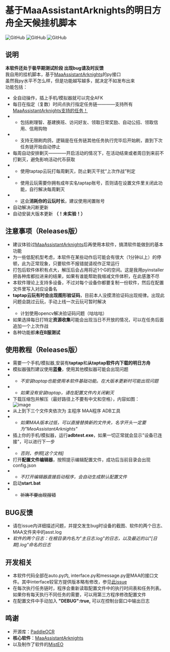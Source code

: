 # 基于MaaAssistantArknights的明日方舟全天候挂机脚本
![GitHub](https://img.shields.io/github/license/hjhjfhjhujhh/hjhjfhj-s_test) 
![GitHub](https://img.shields.io/badge/platform-Windows-brightgreen)
![GitHub](https://img.shields.io/badge/code-Python-blue)

## 说明
**本软件还处于极早期测试阶段 出现bug请及时反馈**  
我自用的挂机脚本，基于[MaaAssistantArknights](https://github.com/MaaAssistantArknights/MaaAssistantArknights)的py接口  
虽然我py水平不怎么样，但是功能越写越多，就决定不如发布出来  
功能包括：
- 全自动操作，插上手机/模拟器就可以完全AFK
- 每日在指定（复数）时间点执行指定任务链————支持所有[MaaAssistantArknights支持的任务！](https://github.com/MaaAssistantArknights/MaaAssistantArknights/blob/master/README.md)
- - 包括刷理智、基建换班、访问好友、领取日常奖励、自动公招、领取信用、信用购物
- - 支持无限刷肉鸽，逻辑是在任务链其他任务执行完毕后开始刷，直到下次任务链开始自动停止
- 每周自动安排剿灭————开启活动的情况下，在活动结束或者周日到来前不打剿灭，避免影响活动代币获取
- - 使用taptap云玩打每周剿灭，防止剿灭干扰“上次作战”判定
- - 使用云玩需要你拥有成年实名taptap账号，否则请在设置文件里关闭此功能，自行解决每周剿灭
- - 这会**消耗你的云玩时长**，建议使用闲置账号
- 自动解决闪断更新
- 自动安装大版本更新 **（！未实验！）**

## 注意事项（Releases版）
- 建议体验过[MaaAssistantArknights](https://github.com/MaaAssistantArknights/MaaAssistantArknights)后再使用本软件，搞清软件能做到的基本功能
- 为一些低配机型考虑，本软件在某些动作后可能会有很大（1分钟以上）的停顿，此为正常现象，只要软件不报错就请视作正常运行
- 打包后软件体积有点大，解压后会占用将近1个G的空间。这是我用pyinstaller把各种库都拉进来的结果，如果有谁能帮助我缩减文件体积，在此感激不尽
- 本软件理论上支持多设备，不过对每个设备你都要复制一份软件，然后在配置文件里写入对应设备名
- **taptap云玩有时会出现图形验证码**，目前本人没摸清验证码出现规律。出现此问题会跳过云玩，手动上线一次云玩可暂时解决
- - 计划使用opencv解决验证码问题（咕咕咕）
- 如果选择每日打特定**资源收集**可能会出现当日不开放的情况，可以在任务后面追加一个上次作战
- 各种功能都**未在B服测试**

## 使用教程（Releases版）
- 需要一个手机/模拟器,安装有**taptap**和**从taptap软件内下载的明日方舟**
- 模拟器强烈建议使用**蓝叠**，使用其他模拟器可能会出现问题
- - *不安装taptap也能使用本软件基础功能。在大版本更新时可能出现问题*
- - *如果没有安装taptap，请在配置文件内关闭剿灭*
- 下载压缩包并解压（最好路径上不要有中文和空格），内容如图：  
![image](https://user-images.githubusercontent.com/89215821/162499773-ac5701b9-94f2-414a-8d53-465f192f1750.png)
- 从上到下三个文件夹依次为  主程序  MAA程序  ADB工具
- - *如果MAA版本过低，可以直接替换新的文件夹，名字开头一定要为"MeoAssistantArknights"*
- 插上你的手机/模拟器，运行**adbtest.exe**，如果一切正常就会显示"设备已连接"，可以进行下一步
- - *否则，参照[这个文档]*
- 打开**配置文件编辑器**，按照提示编辑配置文件，成功后当前目录会出现config.json
- - *不打开编辑器直接启动程序，会自动生成默认配置文件*
- 启动**start.bat**
- - ~~祈祷不要出现报错~~

## BUG反馈
- 请在issue内详细描述问题，并提交发生bug时设备的截图、软件的两个日志、MAA文件夹中的asst.log
- *软件的两个日志：在根目录内名为"主日志.log"的日志，以及最近的以"\[日期\].log"命名的日志*

## 开发相关
- 本软件代码全部在auto.py内, interface.py和message.py是MAA的接口文件。其中interface较官方提供版本略有修改，参见[此issue](https://github.com/MaaAssistantArknights/MaaAssistantArknights/issues/312)
- 在每次执行任务链时，程序会重新读取配置文件中的执行时间表和任务列表。如果你有每天执行不同任务的需要，可以用第三方程序修改配置文件
- 在配置文件中手动加入  **"DEBUG":true,**  可以在控制台窗口中输出日志

## 鸣谢
- 开源库：[PaddleOCR](https://github.com/PaddlePaddle/PaddleOCR)
- **核心软件**：[MaaAssistantArknights](https://github.com/MaaAssistantArknights/MaaAssistantArknights)
- 以及制作了软件的[MistEO](https://github.com/MistEO)
